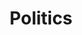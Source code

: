 ---
layout: posts_by_category
categories: politics
title: Politics 
permalink: /category/politics
---